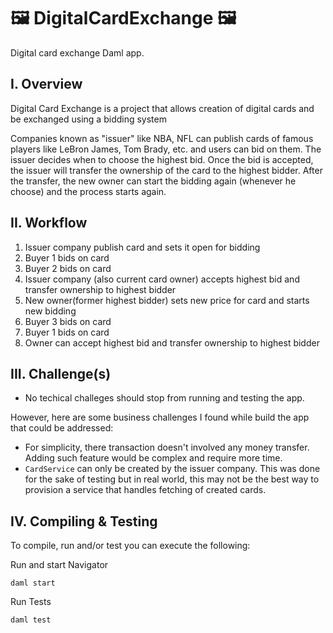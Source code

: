 # 🖼️ DigitalCardExchange 🖼️

Digital card exchange Daml app.

## I. Overview

Digital Card Exchange is a project that allows creation of digital cards and be exchanged using a bidding system

Companies known as "issuer" like NBA, NFL can publish cards of famous players like LeBron James, Tom Brady, etc. and users can bid on them. The issuer decides when to choose the highest bid. Once the bid is accepted, the issuer will transfer the ownership of the card to the highest bidder. After the transfer, the new owner can start the bidding again (whenever he choose) and the process starts again.

## II. Workflow

   1. Issuer company publish card and sets it open for bidding
   2. Buyer 1 bids on card
   3. Buyer 2 bids on card
   4. Issuer company (also current card owner) accepts highest bid and transfer ownership to highest bidder
   5. New owner(former highest bidder) sets new price for card and starts new bidding
   6. Buyer 3 bids on card
   7. Buyer 1 bids on card
   8. Owner can accept highest bid and transfer ownership to highest bidder

## III. Challenge(s)

* No techical challeges should stop from running and testing the app.

However, here are some business challenges I found while build the app that could be addressed:

* For simplicity, there transaction doesn't involved any money transfer. Adding such feature would be complex and require more time.
* `CardService` can only be created by the issuer company. This was done for the sake of testing but in real world, this may not be the best way to provision a service that handles fetching of created cards.

## IV. Compiling & Testing

To compile, run and/or test you can execute the following:

Run and start Navigator

```shell
daml start
```

Run Tests

```shell
daml test
```
